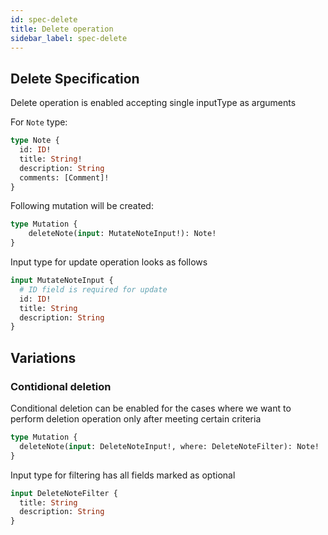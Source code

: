 ```yaml
---
id: spec-delete
title: Delete operation
sidebar_label: spec-delete
---
```


## Delete Specification

Delete operation is enabled accepting single inputType as arguments

For `Note` type:
```graphql
type Note {
  id: ID!
  title: String!
  description: String
  comments: [Comment]!
}
```

Following mutation will be created:
```graphql
type Mutation {
    deleteNote(input: MutateNoteInput!): Note!
}
```

Input type for update operation looks as follows

```graphql
input MutateNoteInput {
  # ID field is required for update
  id: ID!
  title: String
  description: String
}
```

## Variations

### Contidional deletion

Conditional deletion can be enabled for the cases where we want to perform deletion 
operation only after meeting certain criteria

```graphql
type Mutation {
  deleteNote(input: DeleteNoteInput!, where: DeleteNoteFilter): Note!
}
```
Input type for filtering has all fields marked as optional
```graphql
input DeleteNoteFilter {
  title: String
  description: String
}
```
